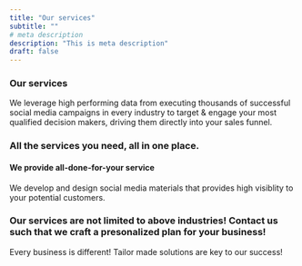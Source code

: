 ```yaml
---
title: "Our services"
subtitle: ""
# meta description
description: "This is meta description"
draft: false
---
```

### Our services

We leverage high performing data from executing thousands of successful social media campaigns in every industry to target & engage your most qualified decision makers, driving them directly into your sales funnel.

### All the services you need, all in one place.
#### We provide all-done-for-your service
We develop and design social media materials that provides high visiblity to your potential customers.

### Our services are not limited to above industries! Contact us such that we craft a presonalized plan for your business!
Every business is different! Tailor made solutions are key to our success!